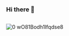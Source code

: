 ### Hi there 👋

##
![0 wO81Bodh1Ifqdse8](https://github.com/TyereeTinker/TyereeTinker/assets/71784154/74a1b2ea-8238-43f4-a421-6ec0e95ed899)
##

<!--
**TyereeTinker/TyereeTinker** is a ✨ _special_ ✨ repository because its `README.md` (this file) appears on your GitHub profile.

Here are some ideas to get you started:

- 🔭 I’m currently working on ...
- 🌱 I’m currently learning ...
- 👯 I’m looking to collaborate on ...
- 🤔 I’m looking for help with ...
- 💬 Ask me about ...
- 📫 How to reach me: ...
- 😄 Pronouns: ...
- ⚡ Fun fact: ...
-->
